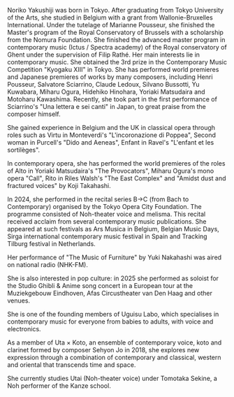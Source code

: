 Noriko Yakushiji was born in Tokyo. After graduating from Tokyo University of the Arts, she studied in Belgium with a grant from Wallonie-Bruxelles International. Under the tutelage of Marianne Pousseur, she finished the Master's program of the Royal Conservatory of Brussels with a scholarship from the Nomura Foundation. She finished the advanced master program in contemporary music (Ictus / Spectra academy) of the Royal conservatory of Ghent under the supervision of Filip Rathé.
Her main interests lie in contemporary music. She obtained the 3rd prize in the Contemporary Music Competition "Kyogaku XIII" in Tokyo.
She has performed world premieres and Japanese premieres of works by many composers, including Henri Pousseur, Salvatore Sciarrino,  Claude Ledoux, Silvano Bussotti, Yu Kuwabara, Miharu Ogura, Hidehiko Hinohara, Yoriaki Matsudaira and Motoharu Kawashima.
Recently, she took part in the first performance of Sciarrino's "Una lettera e sei canti" in Japan, to great praise from the composer himself.

She gained experience in Belgium and the UK in classical opera through roles such as Virtu in Monteverdi's "L'incoronazione di Poppea", Second woman in Purcell's "Dido and Aeneas", Enfant in Ravel's "L'enfant et les sortilèges".

In contemporary opera, she has performed the world premieres of the roles of Alto in Yoriaki Matsudaira's "The Provocators", Miharu Ogura's mono opera "Call", Rito in Riles Walsh's "The East Complex" and "Amidst dust and fractured voices" by Koji Takahashi.

In 2024, she performed in the recital series B→C (from Bach to Contemporary) organised by the Tokyo Opera City Foundation. The programme consisted of Noh-theater voice and melisma. This recital received acclaim from several contemporary music publications.
She appeared at such festivals as Ars Musica in Belgium, Belgian Music Days,  Sirga international contemporary music festival in Spain and Tracking Tilburg festival in Netherlands.

Her performance of "The Music of Furniture" by Yuki Nakahashi was aired on national radio (NHK-FM).

She is also interested in pop culture: in 2025 she performed as soloist for the Studio Ghibli & Anime song concert in a European tour at the Muziekgebouw Eindhoven, Afas Circustheater van
Den Haag and other venues.

She is one of the founding members of Uguisu Labo, which specialises in contemporary music for everyone from babies to adults, with voice and electronics.

As a member of Uta × Koto, an ensemble of contemporary voice, koto and clarinet formed by composer Sehyon Jo in 2018, she explores new expression through a combination of contemporary and classical, western and oriental that transcends time and space.

She currently studies Utai (Noh-theater voice) under Tomotaka Sekine, a Noh performer of the Kanze school.
